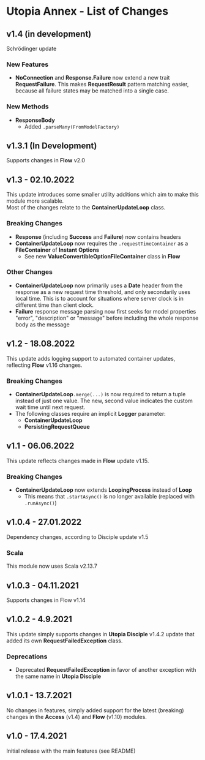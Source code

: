 # Utopia Annex - List of Changes

## v1.4 (in development)
Schrödinger update
### New Features
- **NoConnection** and **Response.Failure** now extend a new trait **RequestFailure**. 
  This makes **RequestResult** pattern matching easier, because all failure states may be matched into a single case.
### New Methods
- **ResponseBody**
  - Added `.parseMany(FromModelFactory)`

## v1.3.1 (In Development)
Supports changes in **Flow** v2.0

## v1.3 - 02.10.2022
This update introduces some smaller utility additions which aim to make this module more scalable.  
Most of the changes relate to the **ContainerUpdateLoop** class.
### Breaking Changes
- **Response** (including **Success** and **Failure**) now contains headers
- **ContainerUpdateLoop** now requires  the `.requestTimeContainer` as a **FileContainer** of **Instant** **Options**
  - See new **ValueConvertibleOptionFileContainer** class in **Flow**
### Other Changes
- **ContainerUpdateLoop** now primarily uses a **Date** header from the response as a new request time threshold, and only 
  secondarily uses local time. This is to account for situations where server clock is in different time than client clock.
- **Failure** response message parsing now first seeks for model properties "error", "description" or "message" before 
  including the whole response body as the message

## v1.2 - 18.08.2022
This update adds logging support to automated container updates, reflecting **Flow** v1.16 changes.
### Breaking Changes
- **ContainerUpdateLoop**`.merge(...)` is now required to return a tuple instead of just one value. 
  The new, second value indicates the custom wait time until next request.
- The following classes require an implicit **Logger** parameter:
  - **ContainerUpdateLoop**
  - **PersistingRequestQueue**

## v1.1 - 06.06.2022
This update reflects changes made in **Flow** update v1.15.
### Breaking Changes
- **ContainerUpdateLoop** now extends **LoopingProcess** instead of **Loop**
  - This means that `.startAsync()` is no longer available (replaced with `.runAsync()`)

## v1.0.4 - 27.01.2022
Dependency changes, according to Disciple update v1.5
### Scala
This module now uses Scala v2.13.7

## v1.0.3 - 04.11.2021
Supports changes in Flow v1.14

## v1.0.2 - 4.9.2021
This update simply supports changes in **Utopia Disciple** v1.4.2 update that added its own 
**RequestFailedException** class.
### Deprecations
- Deprecated **RequestFailedException** in favor of another exception with the same name in **Utopia Disciple**

## v1.0.1 - 13.7.2021
No changes in features, simply added support for the latest (breaking) changes in the 
**Access** (v1.4) and **Flow** (v1.10) modules.

## v1.0 - 17.4.2021
Initial release with the main features (see README)
